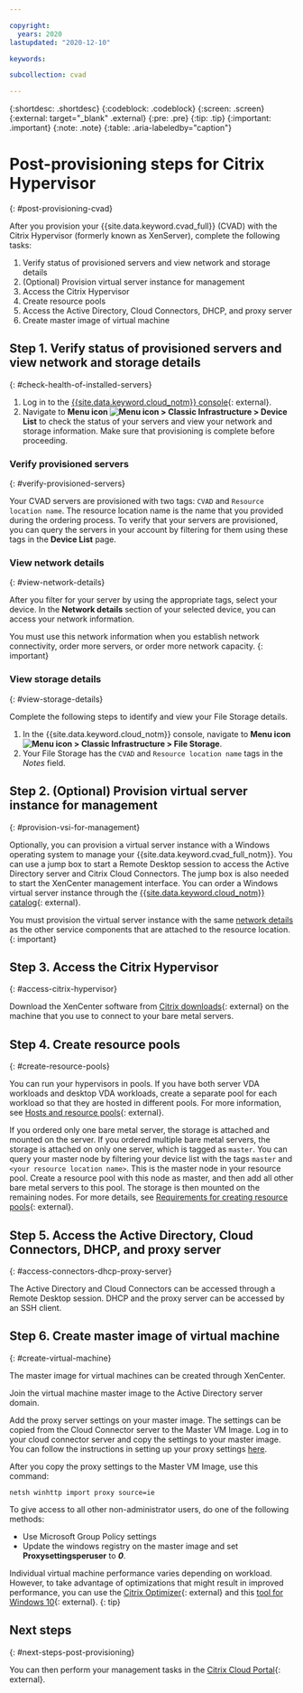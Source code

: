 ```yaml
---

copyright:
  years: 2020
lastupdated: "2020-12-10"

keywords: 

subcollection: cvad

---
```


{:shortdesc: .shortdesc}
{:codeblock: .codeblock}
{:screen: .screen}
{:external: target="_blank" .external}
{:pre: .pre}
{:tip: .tip}
{:important: .important}
{:note: .note}
{:table: .aria-labeledby="caption"}

# Post-provisioning steps for Citrix Hypervisor
{: #post-provisioning-cvad}

After you provision your {{site.data.keyword.cvad_full}} (CVAD) with the Citrix Hypervisor (formerly known as XenServer), complete the following tasks:

1. Verify status of provisioned servers and view network and storage details
2. (Optional) Provision virtual server instance for management
3. Access the Citrix Hypervisor
4. Create resource pools
5. Access the Active Directory, Cloud Connectors, DHCP, and proxy server
6. Create master image of virtual machine

## Step 1. Verify status of provisioned servers and view network and storage details
{: #check-health-of-installed-servers}

1. Log in to the [{{site.data.keyword.cloud_notm}} console](https://cloud.ibm.com/){: external}. 
2. Navigate to **Menu icon ![Menu icon](../icons/icon_hamburger.svg) > Classic Infrastructure > Device List** to check the status of your servers and view your network and storage information. Make sure that provisioning is complete before proceeding. 

### Verify provisioned servers
{: #verify-provisioned-servers}

Your CVAD servers are provisioned with two tags: `CVAD` and `Resource location name`. The resource location name is the name that you provided during the ordering process. To verify that your servers are provisioned, you can query the servers in your account by filtering for them using these tags in the **Device List** page.

### View network details
{: #view-network-details}

After you filter for your server by using the appropriate tags, select your device. In the **Network details** section of your selected device, you can access your network information. 

You must use this network information when you establish network connectivity, order more servers, or order more network capacity. 
{: important}

### View storage details
{: #view-storage-details}

Complete the following steps to identify and view your File Storage details.
 
1. In the {{site.data.keyword.cloud_notm}} console, navigate to **Menu icon ![Menu icon](../icons/icon_hamburger.svg) > Classic Infrastructure > File Storage**.
2. Your File Storage has the `CVAD` and `Resource location name` tags in the _Notes_ field. 

## Step 2. (Optional) Provision virtual server instance for management
{: #provision-vsi-for-management}

Optionally, you can provision a virtual server instance with a Windows operating system to manage your {{site.data.keyword.cvad_full_notm}}. You can use a jump box to start a Remote Desktop session to access the Active Directory server and Citrix Cloud Connectors. The jump box is also needed to start the XenCenter management interface. You can order a Windows virtual server instance through the [{{site.data.keyword.cloud_notm}} catalog](https://cloud.ibm.com/gen1/infrastructure/provision/vs?cm_sp=Cloud-Product-_-OnPageNav-IBMCloudPlatform_IBMVirtualMachines-_-VSI_Prod_Midpage){: external}.

You must provision the virtual server instance with the same [network details](/docs/cvad?topic=cvad-post-provisioning-cvad#view-network-details) as the other service components that are attached to the resource location.
{: important}

## Step 3. Access the Citrix Hypervisor
{: #access-citrix-hypervisor}

Download the XenCenter software from [Citrix downloads](https://www.citrix.com/downloads/citrix-hypervisor/){: external} on the machine that you use to connect to your bare metal servers.

## Step 4. Create resource pools
{: #create-resource-pools}

You can run your hypervisors in pools. If you have both server VDA workloads and desktop VDA workloads, create a separate pool for each workload so that they are hosted in different pools. For more information, see [Hosts and resource pools](https://docs.citrix.com/en-us/citrix-hypervisor/hosts-pools.html){: external}.

If you ordered only one bare metal server, the storage is attached and mounted on the server. If you ordered multiple bare metal servers, the storage is attached on only one server, which is tagged as `master`. You can query your master node by filtering your device list with the tags `master` and `<your resource location name>`. This is the master node in your resource pool. Create a resource pool with this node as master, and then add all other bare metal servers to this pool. The storage is then mounted on the remaining nodes. For more details, see [Requirements for creating resource pools](https://docs.citrix.com/en-us/citrix-hypervisor/hosts-pools.html#requirements-for-creating-resource-pools){: external}.


## Step 5. Access the Active Directory, Cloud Connectors, DHCP, and proxy server
{: #access-connectors-dhcp-proxy-server}

The Active Directory and Cloud Connectors can be accessed through a Remote Desktop session. DHCP and the proxy server can be accessed by an SSH client.

## Step 6. Create master image of virtual machine
{: #create-virtual-machine}

The master image for virtual machines can be created through XenCenter. 

Join the virtual machine master image to the Active Directory server domain.

Add the proxy server settings on your master image. The settings can be copied from the Cloud Connector server to the Master VM Image. Log in to your cloud connector server and copy the settings to your master image. You can follow the instructions in setting up your proxy settings [here](https://docs.microsoft.com/en-us/troubleshoot/browsers/use-proxy-servers-with-ie). 

After you copy the proxy settings to the Master VM Image, use this command:


   ```netsh winhttp import proxy source=ie```


To give access to all other non-administrator users, do one of the following methods:
* Use Microsoft Group Policy settings
* Update the windows registry on the master image and set **Proxysettingsperuser** to ***0***.

Individual virtual machine performance varies depending on workload.  However, to take advantage of optimizations that might result in improved performance, you can use the [Citrix Optimizer](https://support.citrix.com/article/CTX224676){: external} and this [tool for Windows 10](https://techcommunity.microsoft.com/t5/windows-virtual-desktop/windows-virtual-desktop-optimization-tool-now-available/m-p/1558614){: external}.
{: tip} 

## Next steps
{: #next-steps-post-provisioning}


You can then perform your management tasks in the [Citrix Cloud Portal](http://citrix.cloud.com){: external}.
